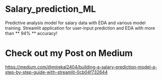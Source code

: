 # Salary_prediction_ML
Predictive analysis model for salary data with EDA and various model training. Streamlit application for user-input prediction and EDA with more than ** 94% ** accuracy!


# Check out my Post on Medium 
https://medium.com/@mirekal2404/building-a-salary-prediction-model-a-step-by-step-guide-with-streamlit-0cb04f732644
